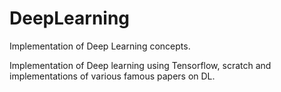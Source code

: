 # DeepLearning
Implementation of Deep Learning concepts.

Implementation of Deep learning using Tensorflow, scratch and implementations of various famous papers on DL.
